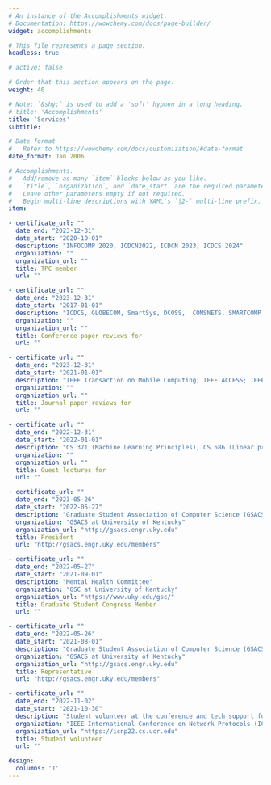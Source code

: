 ```yaml
---
# An instance of the Accomplishments widget.
# Documentation: https://wowchemy.com/docs/page-builder/
widget: accomplishments

# This file represents a page section.
headless: true

# active: false

# Order that this section appears on the page.
weight: 40

# Note: `&shy;` is used to add a 'soft' hyphen in a long heading.
# title: 'Accomplishments'
title: 'Services'
subtitle:

# Date format
#   Refer to https://wowchemy.com/docs/customization/#date-format
date_format: Jan 2006

# Accomplishments.
#   Add/remove as many `item` blocks below as you like.
#   `title`, `organization`, and `date_start` are the required parameters.
#   Leave other parameters empty if not required.
#   Begin multi-line descriptions with YAML's `|2-` multi-line prefix.
item:

- certificate_url: ""
  date_end: "2023-12-31"
  date_start: "2020-10-01"
  description: "INFOCOMP 2020, ICDCN2022, ICDCN 2023, ICDCS 2024"
  organization: ""
  organization_url: ""
  title: TPC member
  url: ""

- certificate_url: ""
  date_end: "2023-12-31"
  date_start: "2017-01-01"
  description: "ICDCS, GLOBECOM, SmartSys, DCOSS,  COMSNETS, SMARTCOMP, WoWMoM, WiMob, LCN, ICC, IWQoS"
  organization: ""
  organization_url: ""
  title: Conference paper reviews for
  url: ""

- certificate_url: ""
  date_end: "2023-12-31"
  date_start: "2021-01-01"
  description: "IEEE Transaction on Mobile Computing; IEEE ACCESS; IEEE Internet of Things; IEEE Human-Machine Systems; Elsevier Pervasive and Mobile Computing; Elsevier Ad-hoc Networks; Elsevier Sustainable Energy, Grids, and Networks; Springer Reliable Intelligent Environments"
  organization: ""
  organization_url: ""
  title: Journal paper reviews for
  url: ""

- certificate_url: ""
  date_end: "2022-12-31"
  date_start: "2022-01-01"
  description: "CS 371 (Machine Learning Principles), CS 686 (Linear programming)"
  organization: ""
  organization_url: ""
  title: Guest lectures for
  url: ""

- certificate_url: ""
  date_end: "2023-05-26"
  date_start: "2022-05-27"
  description: "Graduate Student Association of Computer Science (GSACS)"
  organization: "GSACS at University of Kentucky"
  organization_url: "http://gsacs.engr.uky.edu"
  title: President
  url: "http://gsacs.engr.uky.edu/members"

- certificate_url: ""
  date_end: "2022-05-27"
  date_start: "2021-09-01"
  description: "Mental Health Committee"
  organization: "GSC at University of Kentucky"
  organization_url: "https://www.uky.edu/gsc/"
  title: Graduate Student Congress Member
  url: ""

- certificate_url: ""
  date_end: "2022-05-26"
  date_start: "2021-08-01"
  description: "Graduate Student Association of Computer Science (GSACS)"
  organization: "GSACS at University of Kentucky"
  organization_url: "http://gsacs.engr.uky.edu"
  title: Representative
  url: "http://gsacs.engr.uky.edu/members"

- certificate_url: ""
  date_end: "2022-11-02"
  date_start: "2021-10-30"
  description: "Student volunteer at the conference and tech support for virtual attendees"
  organization: "IEEE International Conference on Network Protocols (ICNP) 2022"
  organization_url: "https://icnp22.cs.ucr.edu"
  title: Student volunteer
  url: ""

design:
  columns: '1'
---
```

